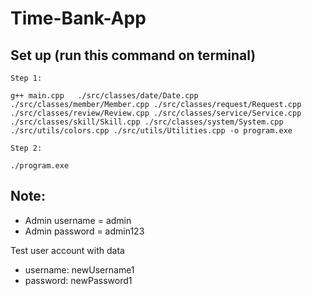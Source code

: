 # Time-Bank-App

## Set up (run this command on terminal)

`Step 1: `

```
g++ main.cpp   ./src/classes/date/Date.cpp ./src/classes/member/Member.cpp ./src/classes/request/Request.cpp ./src/classes/review/Review.cpp ./src/classes/service/Service.cpp ./src/classes/skill/Skill.cpp ./src/classes/system/System.cpp ./src/utils/colors.cpp ./src/utils/Utilities.cpp -o program.exe
```

`Step 2: `

```
./program.exe
```

## Note:

- Admin username = admin
- Admin password = admin123

Test user account with data

- username: newUsername1
- password: newPassword1
